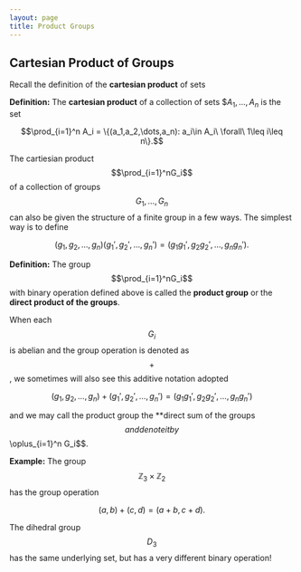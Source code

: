 ```yaml
---
layout: page
title: Product Groups
---
```


## Cartesian Product of Groups

Recall the definition of the **cartesian product** of sets

**Definition:** The **cartesian product** of a collection of sets $$A_1,\dots,A_n$ is the set

$$\prod_{i=1}^n A_i = \{(a_1,a_2,\dots,a_n): a_i\in A_i\ \forall\ 1\leq i\leq n\}.$$

The cartiesian product $$\prod_{i=1}^nG_i$$ of a collection of groups $$G_1,\dots,G_n$$ can also be given the structure of a finite group in a few ways.
The simplest way is to define

$$(g_1,g_2,\dots,g_n)(g_1',g_2',\dots,g_n') = (g_1g_1',g_2g_2',\dots,g_ng_n').$$

**Definition:** The group $$\prod_{i=1}^nG_i$$ with binary operation defined above is called the **product group** or the **direct product of the groups**.

When each $$G_i$$ is abelian and the group operation is denoted as $$+$$, we sometimes will also see this additive notation adopted

$$(g_1,g_2,\dots,g_n)+(g_1',g_2',\dots,g_n') = (g_1g_1',g_2g_2',\dots,g_ng_n')$$

and we may call the product group the **direct sum of the groups$$ and denote it by $$\oplus_{i=1}^n G_i$$.


**Example:**
The group $$\mathbb Z_3\times \mathbb Z_2$$ has the group operation

$$(a,b)+(c,d) = (a+b,c+d).$$

The dihedral group $$D_3$$ has the same underlying set, but has a very different binary operation!


